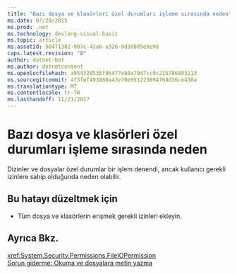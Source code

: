 ```yaml
---
title: "Bazı dosya ve klasörleri özel durumları işleme sırasında neden"
ms.date: 07/20/2015
ms.prod: .net
ms.technology: devlang-visual-basic
ms.topic: article
ms.assetid: b0471302-907c-42a6-a326-8d3d805ebe98
caps.latest.revision: "8"
author: dotnet-bot
ms.author: dotnetcontent
ms.openlocfilehash: a954328536f96477eb8a79d7cc9c216786803213
ms.sourcegitcommit: 4f3fef493080a43e70e951223894768d36ce430a
ms.translationtype: MT
ms.contentlocale: tr-TR
ms.lasthandoff: 11/21/2017
---
```

# <a name="some-files-and-folders-caused-exceptions-during-the-operation"></a>Bazı dosya ve klasörleri özel durumları işleme sırasında neden
Dizinler ve dosyalar özel durumlar bir işlem denendi, ancak kullanıcı gerekli izinlere sahip olduğunda neden olabilir.  
  
## <a name="to-correct-this-error"></a>Bu hatayı düzeltmek için  
  
-   Tüm dosya ve klasörlerin erişmek gerekli izinleri ekleyin.  
  
## <a name="see-also"></a>Ayrıca Bkz.  
 <xref:System.Security.Permissions.FileIOPermission>  
 [Sorun giderme: Okuma ve dosyalara metin yazma](../../visual-basic/developing-apps/programming/drives-directories-files/troubleshooting-reading-from-and-writing-to-text-files.md)
